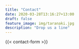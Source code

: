```yaml
---
title: "Contact"
date: 2020-03-28T13:16:27+13:00
draft: false
feature_image: img/taranaki.jpg
description: "Drop us a line"
---
```


{{< contact-form >}}